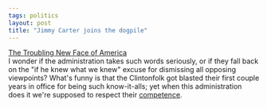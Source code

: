 ```yaml
---
tags: politics
layout: post
title: "Jimmy Carter joins the dogpile"
---
```




<a href="http://www.washingtonpost.com/wp-dyn/articles/A38441-2002Sep4.html">The Troubling New Face of America</a><br>
I wonder if the administration takes such words seriously, or if they fall back on the "if he knew what we knew" excuse for dismissing all opposing viewpoints? What's funny is that the Clintonfolk got blasted their first couple years in office for being such know-it-alls; yet when this administration does it we're supposed to respect their <a href="http://www.washingtonmonthly.com/features/2001/0209.marshall.html">competence</a>.


